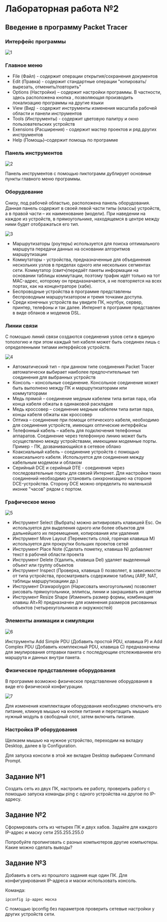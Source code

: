 # Лабораторная работа №2

## Введение в программу Packet Tracer

### Интерфейс программы

![1](1.png)

### Главное меню

- File (Файл) - содержит операции открытия/сохранения документов
- Edit (Правка) - содержит стандартные операции "копировать/вырезать, отменить/повторить"
- Options (Настройки) – содержит настройки программы. В частности, здесь расположена кнопка , позволяющая производить локализацию программы на другие языки
- View (Вид) - содержит инструменты изменения масштаба рабочей области и панели инструментов
- Tools (Инструменты) - содержит цветовую палитру и окно пользовательских устройств
- Exensions (Расширения) - содержит мастер проектов и ряд других инструментов
- Help (Помощь)–содержит помощь по программе

### Панель инструментов

![2](2.png)

Панель инструментов с помощью пиктограмм дублирует основные пункты главного меню программы.

### Оборудование

Снизу, под рабочей областью, расположена панель оборудования. Данная панель содержит в своей левой части типы (классы) устройств, а в правой части – их наименование (модели). При наведении на каждое из устройств, в прямоугольнике, находящемся в центре между ними будет отображаться его тип.

![3](3.png)

- Маршрутизаторы (роутеры) используется для поиска оптимального маршрута передачи данных на основании алгоритмов маршрутизации
- Коммутаторы - устройства, предназначенные для объединения нескольких узлов в пределах одного или нескольких сегментах сети. Коммутатор (свитч)передаёт пакеты информации на основании таблицы коммутации, поэтому трафик идёт только на тот MAC-адрес, которому он предназначается, а не повторяется на всех портах, как на концентраторе (хабе).
- Беспроводные устройства в программе представлены беспроводным маршрутизатором и тремя точками доступа. 
- Среди конечных устройств вы увидите ПК, ноутбук, сервер, принтер, телефоны и так далее. Интернет в программе представлен в виде облаков и модемов DSL.

### Линии связи

С помощью линий связи создаются соединения узлов сети в единую топологию и при этом каждый тип кабеля может быть соединен лишь с определенными типами интерфейсов устройств.

![4](4.png)

- Автоматический тип – при данном типе соединения Packet Tracer автоматически выбирает наиболее предпочтительные тип соединения для выбранных устройств
- Консоль – консольные соединение. Консольное соединение может быть выполнено между ПК и маршрутизаторами или коммутаторами
- Медь прямой – соединение медным кабелем типа витая пара, оба конца кабеля обжаты в одинаковой раскладке
- Медь кроссовер – соединение медным кабелем типа витая пара, концы кабеля обжаты как кроссовер
- Оптика – соединение при помощи оптического кабеля, необходимо для соединения устройств, имеющих оптические интерфейсы
- Телефонный кабель – кабель для подключения телефонных аппаратов. Соединение через телефонную линию может быть осуществлено между устройствами, имеющими модемные порты. Пример - ПК, дозванивающийся в сетевое облако
- Коаксиальный кабель – соединение устройств с помощью коаксиального кабеля. Используется для соединения между кабельным модемом и облаком
- Серийный DCE и серийный DTE - соединения через последовательные порты для связей Интернет. Для настройки таких соединений необходимо установить синхронизацию на стороне DCE-устройства. Сторону DCE можно определить по маленькой иконке "часов" рядом с портом.

### Графическое меню

![5](5.png)

- Инструмент Select (Выбрать) можно активировать клавишей Esc. Он используется для выделения одного или более объектов для дальнейшего их перемещения, копирования или удаления
- Инструмент Move Layout (Переместить слой, горячая клавиша M) используется для прокрутки больших проектов сетей
- Инструмент Place Note (Сделать пометку, клавиша N) добавляет текст в рабочей области проекта
- Инструмент Delete (Удалить, клавиша Del) удаляет выделенный объект или группу объектов
- Инструмент Inspect (Проверка, клавиша I) позволяет, в зависимости от типа устройства, просматривать содержимое таблиц (ARP, NAT, таблицы маршрутизациии др.)
- Инструмент Drawapolygon (Нарисовать многоугольник) позволяет рисовать прямоугольники, эллипсы, линии и закрашивать их цветом
- Инструмент Resize Shape (Изменить размер формы, комбинация клавиш Alt+R) предназначен для изменения размеров рисованных объектов (четырехугольников и окружностей)

### Элементы анимации и симуляции

![6](6.png)

Инструменты Add Simple PDU (Добавить простой PDU, клавиша P) и Add Complex PDU (Добавить комплексный PDU, клавиша C) предназначены для эмулирования отправки пакета с последующим отслеживанием его маршрута и данных внутри пакета.

### Физическое представление оборудования

В программе возможно физическое представление оборудования в виде его физической конфигурации.

![7](7.png)

Для изменения комплектации оборудования необходимо отключить его питание, кликнув мышью на кнопке питания и перетащить мышью нужный модуль в свободный слот, затем включить питание.

### Настройка IP оборудования

Щелкаем мышью на нужное устройство, переходим на вкладку Desktop, далее в Ip Configuration.

Для запуска консоли в этой же вкладке Desktop выбираем Command Prompt.

## Задание №1

Создать сеть из двух ПК, настроить ее работу, проверить работу с помощью запуска команды ping с одного устройства на другое по IP-адресу.

## Задание №2

Сформировать сеть из четырех ПК и двух хабов. Задайте для каждого IP-адрес и маску сети 255.255.255.0

Попробуйте пропинговать с разных компьютеров другие компьютеры. Какие можно сделать выводы?

## Задание №3

Добавить в сеть из прошлого задания еще один ПК. Для конфигурирования IP-адреса и маски использовать консоль.

Команда:

```
ipconfig ip-адрес маска
```

С помощью ipconfig без параметров проверить сетевые настройки у других устройств сети. 
